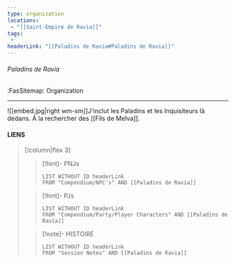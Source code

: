 ```yaml
---
type: organization
locations:
 - "[[Saint-Empire de Ravia]]"
tags:
 - 
headerLink: "[[Paladins de Ravia#Paladins de Ravia]]"
---
```


###### Paladins de Ravia
<span class="sub2">:FasSitemap: Organization</span>
___

![[embed.jpg|right wm-sm]]J'inclut les Paladins et les Inquisiteurs là dedans.
À la rechercher des [[Fils de Melva]]. 

#### LIENS
> [!column|flex 3]
>>[!hint]- PNJs
>>```dataview
>>LIST WITHOUT ID headerLink
>>FROM "Compendium/NPC's" AND [[Paladins de Ravia]]
>
>>[!hint]- PJs
>>```dataview
>>LIST WITHOUT ID headerLink
>>FROM "Compendium/Party/Player Characters" AND [[Paladins de Ravia]]
>
>>[!note]- HISTOIRE
>>```dataview
>>LIST WITHOUT ID headerLink
>>FROM "Session Notes" AND [[Paladins de Ravia]]